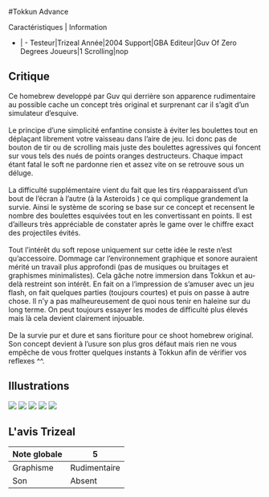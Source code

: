 #Tokkun Advance

Caractéristiques | Information
- | -
Testeur|Trizeal
Année|2004
Support|GBA
Editeur|Guv Of Zero Degrees
Joueurs|1
Scrolling|nop

## Critique
Ce homebrew developpé par Guv qui derrière son apparence rudimentaire au possible cache un concept très original et surprenant car il s’agit d’un simulateur d’esquive.<br/><br/>Le principe d’une simplicité enfantine consiste à éviter les boulettes tout en déplaçant librement votre vaisseau dans l’aire de jeu. Ici donc pas de bouton de tir ou de scrolling mais juste des boulettes agressives qui foncent sur vous tels des nués de points oranges destructeurs. Chaque impact étant fatal le soft ne pardonne rien et assez vite on se retrouve sous un déluge.<br/><br/>La difficulté supplémentaire vient du fait que les tirs réapparaissent d’un bout de l’écran à l’autre (à la Asteroids ) ce qui complique grandement la survie. Ainsi le système de scoring se base sur ce concept et recensent le nombre des boulettes esquivées tout en les convertissant en points. Il est d’ailleurs très appréciable de constater après le game over le chiffre exact des projectiles évités.<br/><br/>Tout l’intérêt du soft repose uniquement sur cette idée le reste n’est qu’accessoire. Dommage car l’environnement graphique et sonore auraient mérité un travail plus approfondi (pas de musiques ou bruitages et graphismes minimalistes). Cela gâche notre immersion dans Tokkun et au-delà restreint son intérêt. En fait on a l’impression de s’amuser avec un jeu flash, on fait quelques parties (toujours courtes) et puis on passe à autre chose. Il n’y a pas malheureusement de quoi nous tenir en haleine sur du long terme. On peut toujours essayer les modes de difficulté plus élevés mais là cela devient clairement injouable.<br/><br/>De la survie pur et dure et sans fioriture pour ce shoot homebrew original. Son concept devient à l’usure son plus gros défaut mais rien ne vous empêche de vous frotter quelques instants à Tokkun afin de vérifier vos reflexes ^^.

## Illustrations
![](http://www.shmup.com/images/thumbs/img_fiche_1_1439.png)
![](http://www.shmup.com/images/thumbs/img_fiche_2_1439.png)
![](http://www.shmup.com/images/thumbs/img_fiche_3_1439.png)
![](http://www.shmup.com/images/thumbs/)
![](http://www.shmup.com/images/thumbs/)

## L'avis Trizeal
Note globale|5
-|-
Graphisme|Rudimentaire
Son|Absent
